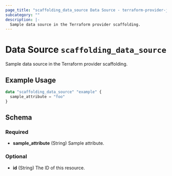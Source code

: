 ```yaml
---
page_title: "scaffolding_data_source Data Source - terraform-provider-jumpcloud"
subcategory: ""
description: |-
  Sample data source in the Terraform provider scaffolding.
---
```


# Data Source `scaffolding_data_source`

Sample data source in the Terraform provider scaffolding.

## Example Usage

```terraform
data "scaffolding_data_source" "example" {
  sample_attribute = "foo"
}
```

## Schema

### Required

- **sample_attribute** (String) Sample attribute.

### Optional

- **id** (String) The ID of this resource.


